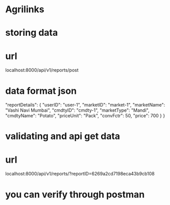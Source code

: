 # Agrilinks
# storing data
# url
localhost:8000/api/v1/reports/post
# data format json
"reportDetails": {
    "userID": "user-1",
    "marketID": "market-1",
    "marketName": "Vashi Navi Mumbai",
    "cmdtyID": "cmdty-1",
    "marketType": "Mandi",
    "cmdtyName": "Potato",
    "priceUnit": "Pack",
    "convFctr": 50,
    "price": 700
  }
}
# validating and api get data
# url 
localhost:8000/api/v1/reports/?reportID=6269a2cd7198eca43b9cb108
# you can verify through postman

